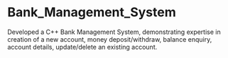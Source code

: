 # Bank_Management_System
Developed a C++ Bank Management System, demonstrating expertise in creation of a new account, money deposit/withdraw, balance enquiry, account details, update/delete an existing account.

